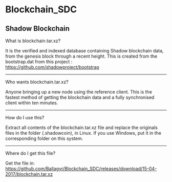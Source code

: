 # Blockchain_SDC
Shadow Blockchain
------------------------------------------------
What is blockchain.tar.xz?

It is the verified and indexed database containing Shadow blockchain data, from the genesis block through a recent height.
This is created from the bootstrap.dat from this project : https://github.com/shadowproject/bootstrap

------------------------------------------------
Who wants blockchain.tar.xz?

Anyone bringing up a new node using the reference client.  This is the fastest method of getting the blockchain data and a fully synchronised client within ten minutes.

------------------------------------------------
How do I use this?

Extract all contents of the blockchain.tar.xz file and replace the originals files in the folder (.shadowcoin), in Linux. If you use Windows, put it in the corresponding folder on this system.

------------------------------------------------
Where do I get this file?

Get the file in: https://github.com/Ballagyr/Blockchain_SDC/releases/download/15-04-2017/blockchain.tar.xz
